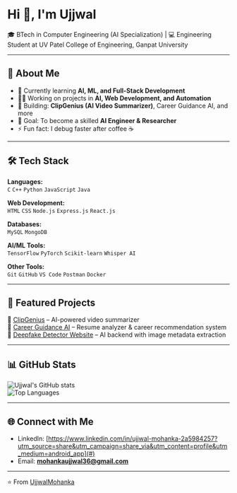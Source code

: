 # Hi 👋, I'm Ujjwal  

🎓 BTech in Computer Engineering (AI Specialization) | 💻 Engineering Student at UV Patel College of Engineering, Ganpat University  

---

## 🚀 About Me  
- 🌱 Currently learning **AI, ML, and Full-Stack Development**  
- 👨‍💻 Working on projects in **AI, Web Development, and Automation**  
- 🔭 Building: **ClipGenius (AI Video Summarizer)**, Career Guidance AI, and more  
- 🎯 Goal: To become a skilled **AI Engineer & Researcher**  
- ⚡ Fun fact: I debug faster after coffee ☕  

---

## 🛠️ Tech Stack  
**Languages:**  
`C` `C++` `Python` `JavaScript` `Java`  

**Web Development:**  
`HTML` `CSS` `Node.js` `Express.js` `React.js`  

**Databases:**  
`MySQL` `MongoDB`  

**AI/ML Tools:**  
`TensorFlow` `PyTorch` `Scikit-learn` `Whisper AI`  

**Other Tools:**  
`Git` `GitHub` `VS Code` `Postman` `Docker`  

---

## 📌 Featured Projects  
🔹 [ClipGenius](https://github.com/UjjwalMohanka/ClipGenius) – AI-powered video summarizer  
🔹 [Career Guidance AI](https://github.com/UjjwalMohanka/code_carnival) – Resume analyzer & career recommendation system  
🔹 [Deepfake Detector Website](#) – AI backend with image metadata extraction  

---

## 📊 GitHub Stats  
![Ujjwal's GitHub stats](https://github-readme-stats.vercel.app/api?username=UjjwalMohanka&show_icons=true&theme=radical)  
![Top Languages](https://github-readme-stats.vercel.app/api/top-langs/?username=UjjwalMohanka&layout=compact&theme=radical)  

---

## 🌐 Connect with Me  
- LinkedIn: [https://www.linkedin.com/in/ujjwal-mohanka-2a5984257?utm_source=share&utm_campaign=share_via&utm_content=profile&utm_medium=android_app](#)   
- Email: **mohankaujjwal36@gmail.com**  

---

⭐️ From [UjjwalMohanka](https://github.com/UjjwalMohanka)
